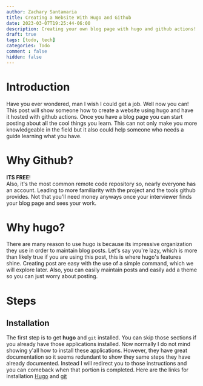 ```yaml
---
author: Zachary Santamaria
title: Creating a Website With Hugo and Github
date: 2023-03-07T19:25:44-06:00
description: Creating your own blog page with hugo and github actions!
draft: true
tags: [todo, tech]
categories: Todo
comment : false
hidden: false
---
```


# Introduction
Have you ever wondered, man I wish I could get a job. Well now you can! This post will show someone how to create a website using hugo and have it hosted with github actions. Once you have a blog page you can start posting about all the cool things you learn. This can not only make you more knowledgeable in the field but it also could help someone who needs a guide learning what you have. 


# Why Github?
**ITS FREE**!  
Also, it's the most common remote code repository so, nearly everyone has an account. Leading to more familiarity with the project and the tools github provides. Not that you'll need money anyways once your interviewer finds your blog page and sees your work.     

# Why hugo?
There are many reason to use hugo is because its impressive organization they use in order to maintain blog posts. Let's say you're lazy, which is more than likely true if you are using this post, this is where hugo's features shine. Creating post are easy with the use of a simple command, which we will explore later. Also, you can easily maintain posts and easily add a theme so you can just worry about posting.

# Steps
## Installation
The first step is to get **hugo** and `git` installed. You can skip those sections if you already have those applications installed. Now normally I do not mind showing y'all how to install these applications. However, they have great documentation so it seems redundant to show they same steps they have already documented. Instead I will redirect you to those instructions and you can comeback when that portion is completed. Here are the links for installation [Hugo](https://gohugo.io/installation/) and [git](https://github.com/git-guides/install-git) 